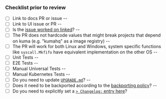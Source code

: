 ### Checklist prior to review

<!--
Each of these sections need to be filled by the author when opening the PR.

If something doesn't apply please check the box and add a justification after the `--`
-->

- [ ] Link to docs PR or issue --
- [ ] Link to UI issue or PR --
- [ ] Is the [issue worked on linked][1]? --
- [ ] The PR does not hardcode values that might break projects that depend on kuma (e.g. "kumahq" as a image registry) --
- [ ] The PR will work for both Linux and Windows, system specific functions like `syscall.Mkfifo` have equivalent implementation on the other OS --
- [ ] Unit Tests --
- [ ] E2E Tests --
- [ ] Manual Universal Tests --
- [ ] Manual Kubernetes Tests --
- [ ] Do you need to update [`UPGRADE.md`](../blob/master/UPGRADE.md)? --
- [ ] Does it need to be backported according to the [backporting policy](../blob/master/CONTRIBUTING.md#backporting)? --
- [ ] Do you need to explicitly set a [`> Changelog:` entry here](../blob/master/CONTRIBUTING.md#submitting-a-patch)?

[1]: https://docs.github.com/en/issues/tracking-your-work-with-issues/linking-a-pull-request-to-an-issue#linking-a-pull-request-to-an-issue-using-a-keyword
